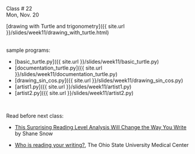 
<div class="lecture1">



<div class="column_date">
<p markdown="block">

Class # 22 <br> 
Mon, Nov. 20

</p>
</div> 



<div class="column_materials" >
<p markdown="block">

[drawing with Turtle and trigonometry]({{ site.url }}/slides/week11/drawing_with_turtle.html) <br><br>

sample programs:<br>
- [basic_turtle.py]({{ site.url }}/slides/week11/basic_turtle.py)
- [documentation_turtle.py]({{ site.url }}/slides/week11/documentation_turtle.py)
- [drawing_sin_cos.py]({{ site.url }}/slides/week11/drawing_sin_cos.py)
- [artist1.py]({{ site.url }}/slides/week11/artist1.py)
- [artist2.py]({{ site.url }}/slides/week11/artist2.py)

 <br> 

</p>
</div>



<div class="column_assign">
<p markdown="block">

Read before next class: 

* [This Surprising Reading Level Analysis Will Change the Way You Write](https://contently.com/strategist/2015/01/28/this-surprising-reading-level-analysis-will-change-the-way-you-write/)  by Shane Snow 

* [Who is reading your writing?](https://medicine.osu.edu/sitetool/sites/pdfs/ahecpublic/Whos_reading_your_text.pdf), The Ohio State University Medical Center


</p>
</div>

</div>
